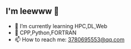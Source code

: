## I'm leewww 👋


- 🌱 I’m currently learning HPC,DL,Web
- 🎈 CPP,Python,FORTRAN
- 📫 How to reach me: 3780695553@qq.com
